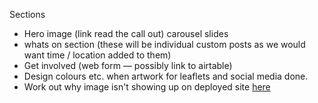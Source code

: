 Sections

- Hero image (link read the call out) carousel slides
- whats on section (these will be individual custom posts as we would want time / location added to them)
- Get involved (web form — possibly link to airtable)
- Design colours etc. when artwork for leaflets and social media done.
- Work out why image isn't showing up on deployed site [here](https://right-to-city.netlify.app/)
